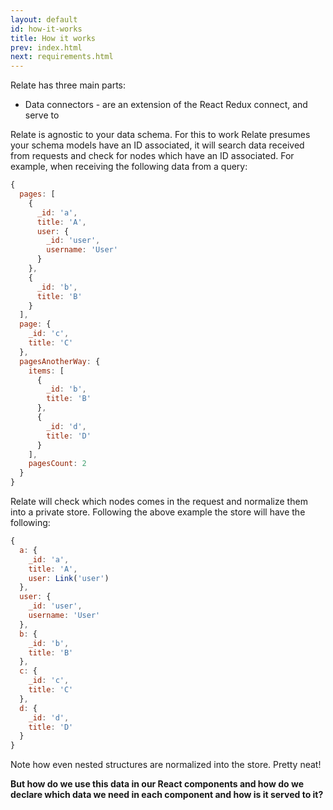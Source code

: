 ```yaml
---
layout: default
id: how-it-works
title: How it works
prev: index.html
next: requirements.html
---
```


Relate has three main parts:

* Data connectors - are an extension of the React Redux connect, and serve to

Relate is agnostic to your data schema. For this to work Relate presumes your schema models have an ID associated, it will search data received from requests and check for nodes which have an ID associated. For example, when receiving the following data from a query:

```js
{
  pages: [
    {
      _id: 'a',
      title: 'A',
      user: {
        _id: 'user',
        username: 'User'
      }
    },
    {
      _id: 'b',
      title: 'B'
    }
  ],
  page: {
    _id: 'c',
    title: 'C'
  },
  pagesAnotherWay: {
    items: [
      {
        _id: 'b',
        title: 'B'
      },
      {
        _id: 'd',
        title: 'D'
      }
    ],
    pagesCount: 2
  }
}
```

Relate will check which nodes comes in the request and normalize them into a private store. Following the above example the store will have the following:

```js
{
  a: {
    _id: 'a',
    title: 'A',
    user: Link('user')
  },
  user: {
    _id: 'user',
    username: 'User'
  },
  b: {
    _id: 'b',
    title: 'B'
  },
  c: {
    _id: 'c',
    title: 'C'
  },
  d: {
    _id: 'd',
    title: 'D'
  }
}
```

Note how even nested structures are normalized into the store. Pretty neat!

**But how do we use this data in our React components and how do we declare which data we need in each component and how is it served to it?**
